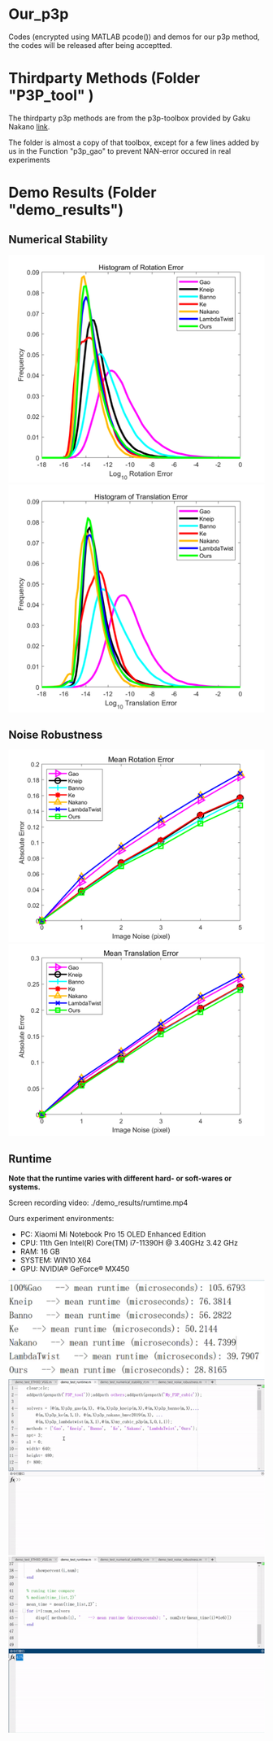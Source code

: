 # Our_p3p
Codes (encrypted using MATLAB pcode()) and demos for our p3p method, the codes will be released after being acceptted.

# Thirdparty Methods (Folder "P3P_tool" )
The thirdparty p3p methods are from the p3p-toolbox provided by Gaku Nakano [link](https://github.com/g9nkn/p3p_problem). 

The folder is almost a copy of that toolbox, except for a few lines added by us in the Function "p3p_gao" to prevent NAN-error occured in real experiments

# Demo Results (Folder "demo_results")
## Numerical Stability
![ns-R](https://github.com/Johnnyzyzy/our_p3p/blob/main/demo_results/ns-R.png)
![ns-t](https://github.com/Johnnyzyzy/our_p3p/blob/main/demo_results/ns-t.png)

## Noise Robustness
![noise-robustness-R](https://github.com/Johnnyzyzy/our_p3p/blob/main/demo_results/nr-R.png)
![noise-robustness-t](https://github.com/Johnnyzyzy/our_p3p/blob/main/demo_results/nr-t.png)

## Runtime
**Note that the runtime varies with different hard- or soft-wares or systems.**

Screen recording video: ./demo_results/rumtime.mp4

Ours experiment environments:
 - PC: Xiaomi Mi Notebook Pro 15 OLED Enhanced Edition
 - CPU: 11th Gen Intel(R) Core(TM) i7-11390H @ 3.40GHz   3.42 GHz
 - RAM: 16 GB
 - SYSTEM: WIN10 X64
 - GPU: NVIDIA®  GeForce®  MX450

![runtime](https://github.com/Johnnyzyzy/our_p3p/blob/main/demo_results/runtime.png)
![runtime-gif1](https://github.com/Johnnyzyzy/our_p3p/blob/main/demo_results/runtime1.gif)
![runtime-gif2](https://github.com/Johnnyzyzy/our_p3p/blob/main/demo_results/runtime2.gif)


